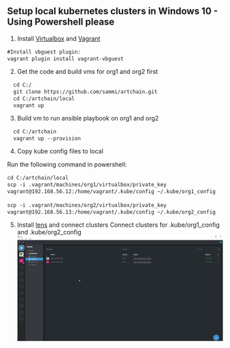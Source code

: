 Setup local kubernetes clusters in Windows 10 - Using Powershell please
-----------------------------------------------------------------------

1. Install [Virtualbox](https://www.virtualbox.org/) and [Vagrant](https://www.vagrantup.com/)
```
#Install vbguest plugin:
vagrant plugin install vagrant-vbguest
```

2. Get the code and build vms for org1 and org2 first
```
  cd C:/
  git clone https://github.com/sammi/artchain.git
  cd C:/artchain/local
  vagrant up
```
3. Build vm to run ansible playbook on org1 and org2 
```
  cd C:/artchain
  vagrant up --provision
```
4. Copy kube config files to local

Run the following command in powershell:
```
cd C:/artchain/local
scp -i .vagrant/machines/org1/virtualbox/private_key vagrant@192.168.56.12:/home/vagrant/.kube/config ~/.kube/org1_config

scp -i .vagrant/machines/org2/virtualbox/private_key vagrant@192.168.56.13:/home/vagrant/.kube/config ~/.kube/org2_config
```

5. Install [lens](https://k8slens.dev/) and connect clusters
Connect clusters for .kube/org1_config and .kube/org2_config
![Screenshot](lens_with_clusters.png)
